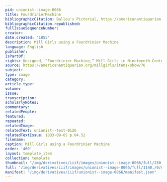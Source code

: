 ```yaml
---
pid: unionist--image-0066
title: FourdrinierMachine
bibliographicCitation: Ballou's Pictorial, https://americanantiquarian.org/millgirls/items/show/70.
bibliographicCitation.republished: 
fullIssueSequenceNumber: 
creator: 
date.created: '1855'
description: Mill Girls using a Fourdrinier Machine
language: English
publisher: 
IsPartOf: 
rights: Unsigned, “Fourdrinier Machine,” Mill Girls in Nineteenth-Century Print, https://americanantiquarian.org/millgirls/items/show/70.
source: https://americanantiquarian.org/millgirls/items/show/70
subject: 
type: image
category: 
article.type: 
volume: 
issue: 
transcription: 
scholarlyNotes: 
commentary: 
relatedPeople: 
featured: 
repeated: 
relatedImage: 
relatedText: unionist--text-0126
relatedTextIssue: 1833-09-05 p.04.52
filename: 
caption: Mill Girls using a Fourdrinier Machine
order: '469'
layout: template_item
collection: template
thumbnail: "/img/derivatives/iiif/images/unionist--image-0066/full/250,/0/default.jpg"
full: "/img/derivatives/iiif/images/unionist--image-0066/full/1140,/0/default.jpg"
manifest: "/img/derivatives/iiif/unionist--image-0066/manifest.json"
---
```

